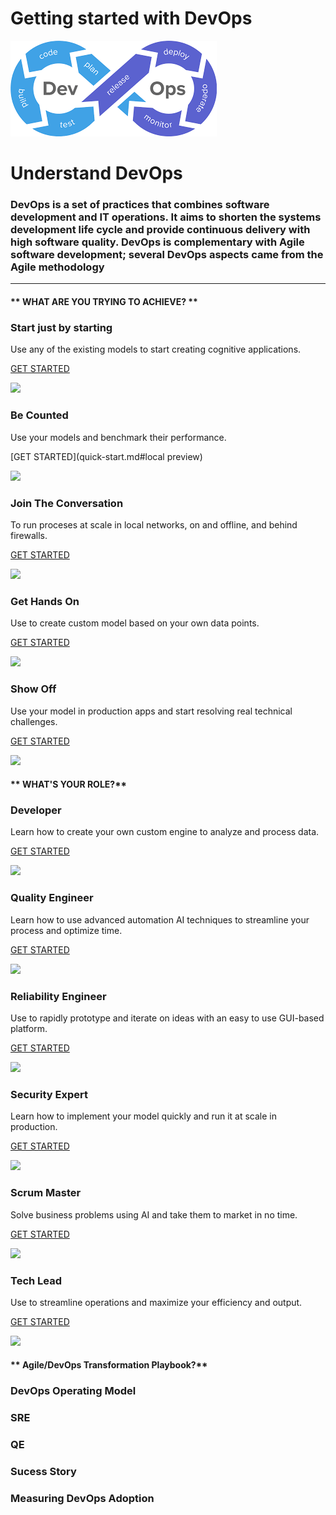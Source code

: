 # Getting started with DevOps
![DevOps](https://github.com/sachipanda/docs/blob/main/docs/assets/img/DevOps.png)

# Understand DevOps
### DevOps is a set of practices that combines software development and IT operations. It aims to shorten the systems development life cycle and provide continuous delivery with high software quality. DevOps is complementary with Agile software development; several DevOps aspects came from the Agile methodology
* * * * * * 
<!-- tabs:start -->

#### ** WHAT ARE YOU TRYING TO ACHIEVE? **

### Start just by starting 

Use any of the existing models to start creating cognitive applications.

[GET STARTED](markdown.md#text)

![](https://avatars3.githubusercontent.com/u/6934985?s=200&v=4)

### Be Counted

Use your models and benchmark their performance.

[GET STARTED](quick-start.md#local preview)

![](https://avatars3.githubusercontent.com/u/6934985?s=200&v=4)

### Join The Conversation 

To run proceses at scale in local networks, on and offline,
and behind firewalls.

[GET STARTED](quick-start.md#hosting)

![](https://avatars3.githubusercontent.com/u/6934985?s=200&v=4)

### Get Hands On

Use to create custom model based on your own data points.

[GET STARTED](/#/themes?id=defaults)

![](https://avatars3.githubusercontent.com/u/6934985?s=200&v=4)

### Show Off

Use your model in production apps and start resolving real technical
challenges.

[GET STARTED](/#/developer/applications/app-tutorial/)

![](https://avatars3.githubusercontent.com/u/6934985?s=200&v=4)


#### ** WHAT'S YOUR ROLE?**

### Developer

Learn how to create your own custom engine to analyze and process data.

[GET STARTED](/#/quickstart/engine-developer/)

![](https://avatars3.githubusercontent.com/u/6934985?s=200&v=4)

### Quality Engineer

Learn how to use advanced automation AI techniques to streamline your
process and optimize time.

[GET STARTED](/#/quickstart/ml-explorer/)

![](https://avatars3.githubusercontent.com/u/6934985?s=200&v=4)

### Reliability Engineer

Use to rapidly prototype and iterate on ideas with an easy to use
GUI-based platform.

[GET STARTED](/#/automate-studio/)

![](https://avatars3.githubusercontent.com/u/6934985?s=200&v=4)

### Security Expert

Learn how to implement your model quickly and run it at scale in
production.

[GET STARTED](/#/developer/engines/)

![](https://avatars3.githubusercontent.com/u/6934985?s=200&v=4)

### Scrum Master

Solve business problems using AI and take them to market in no time.

[GET STARTED](/#/quickstart/ml-integrator/)

![](https://avatars3.githubusercontent.com/u/6934985?s=200&v=4)

### Tech Lead

Use to streamline operations and maximize your efficiency and
output.

[GET STARTED](/#/automate-studio/)

![](https://github.com/sachipanda/docs/blob/main/docs/assets/img/Teams.svg)

#### ** Agile/DevOps Transformation Playbook?**
 ### DevOps Operating Model
 ### SRE
 ### QE
 ### Sucess Story
 ### Measuring DevOps Adoption 


<!-- tabs:end -->

